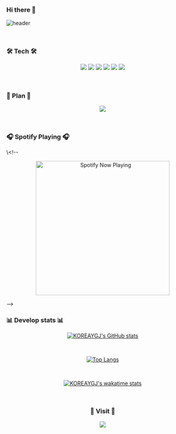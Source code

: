 ### Hi there 👋

<!--
**koreaygj/koreaygj** is a ✨ _special_ ✨ repository because its `README.md` (this file) appears on your GitHub profile.

Here are some ideas to get you started:

- 🔭 I’m currently working on ...
- 🌱 I’m currently learning ...
- 👯 I’m looking to collaborate on ...
- 🤔 I’m looking for help with ...
- 💬 Ask me about ...
- 📫 How to reach me: ...
- 😄 Pronouns: ...
- ⚡ Fun fact: ...
-->
<div alifn="center">
  
  ![header](https://capsule-render.vercel.app/api?reversal=ture&animation=fadeIn&fontColor=F5FFFA&FontAlignY=100&type=waving&color=008d62&height=300&section=header&text=KOREAYGJ%20&fontSize=90)
  
</div>
<br>

<h3 alifn="center">🛠 Tech 🛠</h3>

  <p align="center">
  <img src="https://img.shields.io/badge/C-A8B9CC?style=flat-square&logo=C&logoColor=white" />
  <img src="https://img.shields.io/badge/C++-00599C?style=flat-square&logo=C++&logoColor=white" />
  <img src="https://img.shields.io/badge/Java-007396?style=flat-square&logo=Java&logoColor=white" />
  <img src="https://img.shields.io/badge/Kali_Linux-557C94?style=flat-square&logo=Kali Linux&logoColor=white "/>
  <img src="https://img.shields.io/badge/MySQL-4479A1?style=flat-square&logo=MySQL&logoColor=white "/>
  <img src="https://img.shields.io/badge/MariaDB-003545?style=flat-square&logo=MariaDB&logoColor=white "/>
  </p>
<br>

<h3 alifn="center">📆 Plan 📆</h3>

  <p align="center">
  <img src="https://img.shields.io/badge/Amazon AWS-232F3E?style=flat-square&logo=Amazon AWS&logoColor=white"/>
  </p>
 
<br>

<h3 alifn="center">🎧 Spotify Playing 🎧</h3>

\\<!--<div align="center">
  [<img src="https://koreaygj.vercel.app/api/spotify-playing" alt="Spotify Now Playing" width="350"/>](https://open.spotify.com/user/koreaygj)
</div>
-->
  
<br>

<h3 alifn="center">📊 Develop stats 📊</h3>

<div align="center">
  
  [![KOREAYGJ's GitHub stats](https://github-readme-stats.vercel.app/api?username=koreaygj&show_icons=true&theme=tokyonight)](https://github.com/anuraghazra/github-readme-stats)

</div>

<br>

<div align="center">
  
  [![Top Langs](https://github-readme-stats.vercel.app/api/top-langs/?username=koreaygj&layout=compact&theme=tokyonight)](https://github.com/anuraghazra/github-readme-stats)

</div>

<br>

<div align="center">

  [![KOREAYGJ's wakatime stats](https://github-readme-stats.vercel.app/api/wakatime?username=koreaygj)](https://github.com/anuraghazra/github-readme-stats)
  
</div>

<br>

<h3 align="center">🚪 Visit 🚪</h3>

<div align="center">
  
  ![](https://komarev.com/ghpvc/?username=koreaygj&color=blueviolet&style=flat-square)
  
</div>
